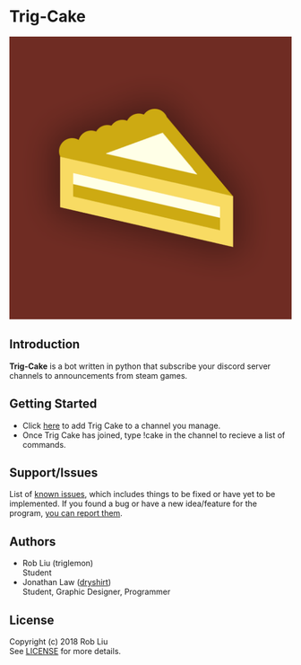 # Trig-Cake
![Trig-Cake](Logo.png)

## Introduction
**Trig-Cake** is a bot written in python that subscribe your discord server channels to announcements from steam games.

## Getting Started
* Click [here](https://discordapp.com/oauth2/authorize?client_id=438429063879720960&permissions=0&scope=bot) to add Trig Cake to a channel you manage.
* Once Trig Cake has joined, type !cake in the channel to recieve a list of commands.

## Support/Issues
List of [known issues](https://github.com/triglemon/Trig-Cake/issues), which includes things to be fixed or have yet to be implemented.
If you found a bug or have a new idea/feature for the program, [you can report them](https://github.com/triglemon/Trig-Cake/issues/new).

## Authors
* Rob Liu (triglemon) <br />
  Student
* Jonathan Law ([dryshirt](https://dryshirt.github.io)) <br />
  Student, Graphic Designer, Programmer

## License
Copyright (c) 2018 Rob Liu <br />
See [LICENSE](LICENSE.txt) for more details.


